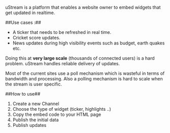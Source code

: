 
uStream is a platform that enables a website owner to embed widgets that get updated in realtime.

##Use cases :##

<ul>
<li>A ticker that needs to be refreshed in real time.</li>
<li>Cricket score updates.</li>
<li>News updates during high visibility events such as budget, earth quakes etc.</li>
</ul>

Doing this at **very large scale** (thousands of connected users) is a hard problem. 
uStream handles reliable delivery of updates.

Most of the current sites use a poll mechanism which is wasteful in terms of bandwidth and processing. 
Also a polling mechanism is hard to scale when the stream is user specific.


##How to use##

<ol>
	<li>Create a new Channel</li>	
	<li>Choose the type of widget (ticker, highlights ..)</li>
	<li>Copy the embed code to your HTML page</li>
	<li>Publish the initial data</li>
	<li>Publish updates</li>
</ol>